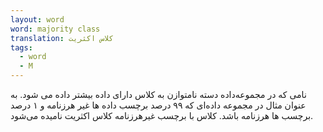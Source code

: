 ```yaml
---
layout: word
word: majority class
translation: کلاس اکثریت
tags:
  - word
  - M
---
```

نامی که در مجموعه‌داده دسته نامتوازن به کلاس دارای داده بیشتر داده می شود. به عنوان مثال در مجموعه داده‌ای که ۹۹ درصد برچسب داده ها غیر هرزنامه و ۱ درصد  برچسب ها هرزنامه باشد. کلاس با برچسب غیرهرزنامه کلاس اکثریت نامیده می‌شود.